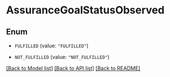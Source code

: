 # AssuranceGoalStatusObserved

## Enum


* `FULFILLED` (value: `"FULFILLED"`)

* `NOT_FULFILLED` (value: `"NOT_FULFILLED"`)


[[Back to Model list]](../README.md#documentation-for-models) [[Back to API list]](../README.md#documentation-for-api-endpoints) [[Back to README]](../README.md)


